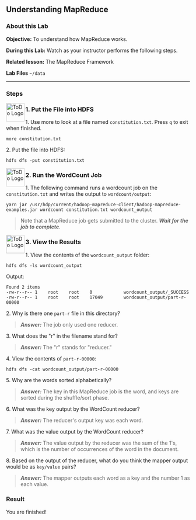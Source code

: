 ## Understanding MapReduce

### About this Lab

**Objective:** To understand how MapReduce works.

**During this Lab:** Watch as your instructor performs the following steps.

**Related lesson:** The MapReduce Framework

**Lab Files** `~/data`

---
### Steps


<!--STEP-->

<img src="https://user-images.githubusercontent.com/558905/40613898-7a6c70d6-624e-11e8-9178-7bde851ac7bd.png" align="left" width="50" height="50" title="ToDo Logo" />
<h3>1. Put the File into HDFS</h3>


1\. Use more to look at a file named `constitution.txt`. Press `q` to exit when finished.

```
more constitution.txt
```

2\. Put the file into HDFS:

```
hdfs dfs -put constitution.txt
```


<!--STEP-->

<img src="https://user-images.githubusercontent.com/558905/40613898-7a6c70d6-624e-11e8-9178-7bde851ac7bd.png" align="left" width="50" height="50" title="ToDo Logo" />
<h3>2. Run the WordCount Job</h3>

1\.  The following command runs a wordcount job on the `constitution.txt` and writes the output to `wordcount/output`:

```
yarn jar /usr/hdp/current/hadoop-mapreduce-client/hadoop-mapreduce-examples.jar wordcount constitution.txt wordcount_output
```

> Note  that a MapReduce job gets submitted to the cluster. ***Wait for the job to complete***.
    

<!--STEP-->

<img src="https://user-images.githubusercontent.com/558905/40613898-7a6c70d6-624e-11e8-9178-7bde851ac7bd.png" align="left" width="50" height="50" title="ToDo Logo" />
<h3>3. View the Results</h3>

1\.  View the contents of the `wordcount_output` folder:

```
hdfs dfs -ls wordcount_output
```

Output:

```
Found 2 items
-rw-r--r-- 1    root    root    0            wordcount_output/_SUCCESS 
-rw-r--r-- 1    root    root    17049        wordcount_output/part-r-00000
```

2\.  Why is there one `part-r` file in this directory?

> ***Answer:*** The job only used one reducer.

3\.  What does the "r" in the filename stand for?

> ***Answer:*** The "r" stands for "reducer."

4\.  View the contents of `part-r-00000`:

```
hdfs dfs -cat wordcount_output/part-r-00000
```

5\.  Why are the words sorted alphabetically?

> ***Answer:*** The key in this MapReduce job is the word, and keys are sorted during the shuffle/sort phase.

6\.  What was the key output by the WordCount reducer?

> ***Answer:*** The reducer's output key was each word.

7\.  What was the value output by the WordCount reducer?

> ***Answer:*** The value output by the reducer was the sum of the 1's, which is the number of occurrences of the word in the document.

8\.  Based on the output of the reducer, what do you think the mapper output would be as `key/value` pairs?
    
> ***Answer:*** The mapper outputs each word as a key and the number 1 as each value.

### Result

You are finished!
